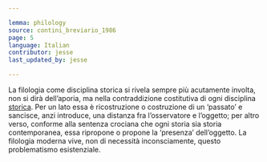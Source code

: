 ```yaml
---

lemma: philology
source: contini_breviario_1986
page: 5
language: Italian
contributor: jesse
last_updated_by: jesse

---
```

La filologia come disciplina storica si rivela sempre più acutamente involta, non si dirà dell’aporia, ma nella contraddizione costitutiva di ogni disciplina [storica](history.html). Per un lato essa è ricostruzione o costruzione di un ‘passato’ e sancisce, anzi introduce, una distanza fra l’osservatore e l’oggetto; per altro verso, conforme alla sentenza crociana che ogni storia sia storia contemporanea, essa ripropone o propone la ‘presenza’ dell’oggetto. La filologia moderna vive, non di necessità inconsciamente, questo problematismo esistenziale.
